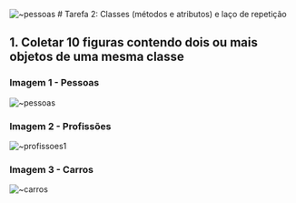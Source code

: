 ![~pessoas](https://github.com/user-attachments/assets/98af7050-a92d-427c-868d-50e2671d4b27) # Tarefa 2: Classes (métodos e atributos) e laço de repetição

 ## 1. Coletar 10 figuras contendo dois ou mais objetos de uma mesma classe

### Imagem 1 - Pessoas
![~pessoas](https://github.com/user-attachments/assets/a8ae70d0-b586-4bb1-a04f-84dfd13e1803)

### Imagem 2 - Profissões
![~profissoes1](https://github.com/user-attachments/assets/35c6dbd2-6e38-4c8f-bf13-088488a3c8b3)

###  Imagem 3 - Carros
![~carros](https://github.com/user-attachments/assets/cebd141b-4822-462a-bd43-44824a2b3ae5)

